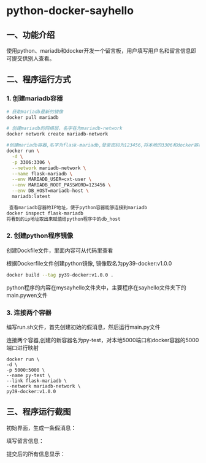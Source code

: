 # python-docker-sayhello

## 一、功能介绍

使用python、mariadb和docker开发一个留言板，用户填写用户名和留言信息即可提交供别人查看。

## 二、程序运行方式

### 1. 创建mariadb容器
```bash
# 获取mariadb最新的镜像
docker pull mariadb

# 创建mariadb的网络层，名字在为mariadb-network
docker network create mariadb-network

#创建mariadb容器,名字为flask-mariadb,登录密码为123456,将本地的3306和docker容器的3306端口进行映射
docker run \
  -d \
  -p 3306:3306 \
  --network mariadb-network \
  --name flask-mariadb \
  --env MARIADB_USER=cxt-user \
  --env MARIADB_ROOT_PASSWORD=123456 \
  --env DB_HOST=mariadb-host \
  mariadb:latest

 查看mariadb容器的IP地址，便于python容器能够连接到mariadb
docker inspect flask-mariadb
将看到的ip地址取出来赋值给python程序中的db_host
```

### 2. 创建python程序镜像
创建Dockfile文件，里面内容可从代码里查看

根据Dockerfile文件创建python镜像, 镜像取名为py39-docker:v1.0.0
```bash
docker build --tag py39-docker:v1.0.0 .
````
python程序的内容在mysayhello文件夹中，主要程序在sayhello文件夹下的main.pywen文件

### 3. 连接两个容器
编写run.sh文件，首先创建初始的假消息，然后运行main.py文件

连接两个容器,创建的新容器名为py-test，对本地5000端口和docker容器的5000端口进行映射
```
docker run \
-d \
-p 5000:5000 \
--name py-test \
--link flask-mariadb \
--network mariadb-network \
py39-docker:v1.0.0
```

## 三、程序运行截图
初始界面，生成一条假消息：

填写留言信息：


提交后的所有信息显示：



